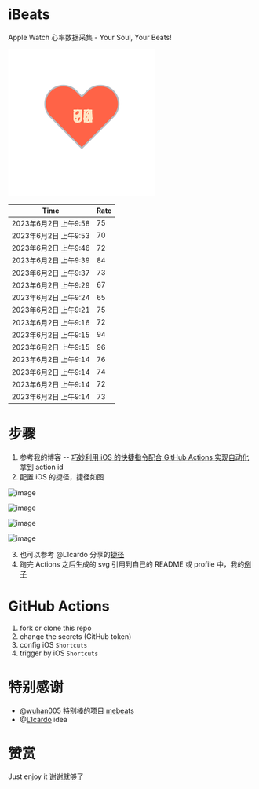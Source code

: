 # iBeats
Apple Watch 心率数据采集 - Your Soul, Your Beats!

![](./files/heart.svg)

<!--START_SECTION:my_heart_rate-->
| Time | Rate | 
 | ---- | ---- | 
| 2023年6月2日 上午9:58 | 75 |
| 2023年6月2日 上午9:53 | 70 |
| 2023年6月2日 上午9:46 | 72 |
| 2023年6月2日 上午9:39 | 84 |
| 2023年6月2日 上午9:37 | 73 |
| 2023年6月2日 上午9:29 | 67 |
| 2023年6月2日 上午9:24 | 65 |
| 2023年6月2日 上午9:21 | 75 |
| 2023年6月2日 上午9:16 | 72 |
| 2023年6月2日 上午9:15 | 94 |
| 2023年6月2日 上午9:15 | 96 |
| 2023年6月2日 上午9:14 | 76 |
| 2023年6月2日 上午9:14 | 74 |
| 2023年6月2日 上午9:14 | 72 |
| 2023年6月2日 上午9:14 | 73 |

<!--END_SECTION:my_heart_rate-->

# 步骤
1. 参考我的博客 -- [巧妙利用 iOS 的快捷指令配合 GitHub Actions 实现自动化](https://github.com/yihong0618/gitblog/issues/198) 拿到 action id
2. 配置 iOS 的捷径，捷径如图

![image](https://user-images.githubusercontent.com/15976103/122154218-0db0b480-ce97-11eb-93bb-5aec07c558dc.png)

![image](https://user-images.githubusercontent.com/15976103/122154236-186b4980-ce97-11eb-8e4b-70551a0391ae.png)

![image](https://user-images.githubusercontent.com/15976103/122154268-2d47dd00-ce97-11eb-902e-3acf292265a9.png)

![image](https://user-images.githubusercontent.com/15976103/122174055-fa144680-ceb4-11eb-9be2-3eb83cd516f7.png)

3. 也可以参考 @L1cardo 分享的[捷径](https://www.icloud.com/shortcuts/6ab6047b459c41ad822ad6b94b1c03d4)
4. 跑完 Actions 之后生成的 svg 引用到自己的 README 或 profile 中，我的[例子](https://github.com/yihong0618) 

# GitHub Actions

1. fork or clone this repo
2. change the secrets (GitHub token)
3. config iOS `Shortcuts` 
4. trigger by iOS `Shortcuts`

# 特别感谢
- @[wuhan005](https://github.com/wuhan005) 特别棒的项目 [mebeats](https://github.com/wuhan005/mebeats)
- @[L1cardo](https://github.com/L1cardo) idea

# 赞赏
Just enjoy it
谢谢就够了
